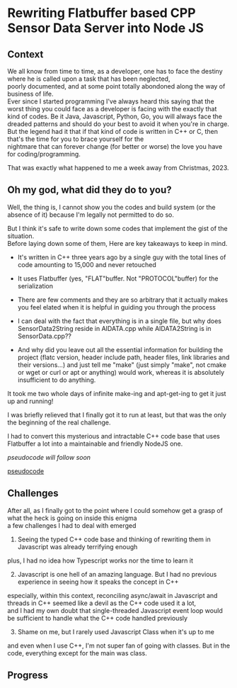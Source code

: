 # Rewriting Flatbuffer based CPP Sensor Data Server into Node JS 


## Context

We all know from time to time, as a developer, one has to face the destiny where he is called upon a task that has been neglected,\
poorly documented, and at some point totally abondoned along the way of business of life.\
Ever since I started programming I've always heard this saying that the worst thing you could face as a developer is facing with the exactly that\
kind of codes. Be it Java, Javascript, Python, Go, you will always face the dreaded patterns and should do your best to avoid it when you're in charge.\
But the legend had it that if that kind of code is written in C++ or C, then that's the time for you to brace yourself for the\
nightmare that can forever change (for better or worse) the love you have for coding/programming.

That was exactly what happened to me a week away from Christmas, 2023.


## Oh my god, what did they do to you?

Well, the thing is, I cannot show you the codes and build system (or the absence of it) because I'm legally not permitted to do so.

But I think it's safe to write down some codes that implement the gist of the situation.\
Before laying down some of them, Here are key takeaways to keep in mind.

- It's written in C++ three years ago by a single guy with the total lines of code amounting to 15,000 and never retouched

- It uses Flatbuffer (yes, "FLAT"buffer. Not "PROTOCOL"buffer) for the serialization

- There are few comments and they are so arbitrary that it actually makes you feel elated when it is helpful in guiding you through the process

- I can deal with the fact that everything is in a single file, but why does SensorData2String reside in AIDATA.cpp while AIDATA2String is in SensorData.cpp?? 

- And why did you leave out all the essential information for building the project (flatc version, header include path, header files, link libraries and their versions...) and just tell me "make" (just simply "make", not cmake or wget or curl or apt or anything) would work, whereas it is absolutely insufficient to do anything.

It took me two whole days of infinite make-ing and apt-get-ing to get it just up and running!

I was briefly relieved that I finally got it to run at least, but that was the only the beginning of the real challenge.

I had to convert this mysterious and intractable C++ code base that uses Flatbuffer a lot into a maintainable and friendly NodeJS one.

*pseudocode will follow soon*

[pseudocode](thecode)


## Challenges


After all, as I finally got to the point where I could somehow get a grasp of what the heck is going on inside this enigma\
a few challenges I had to deal with emerged

1. Seeing the typed C++ code base and thinking of rewriting them in Javascript was already terrifying enough 

plus, I had no idea how Typescript works nor the time to learn it

2. Javascript is one hell of an amazing language. But I had no previous experience in seeing how it speaks the concept in C++

especially, within this context, reconciling async/await in Javascript and threads in C++ seemed like a devil as the C++ code used it a lot,\
and I had my own doubt that single-threaded Javascript event loop would be sufficient to handle what the C++ code handled previously

3. Shame on me, but I rarely used Javascript Class when it's up to me

and even when I use C++, I'm not super fan of going with classes. But in the code, everything except for the main was class.




## Progress